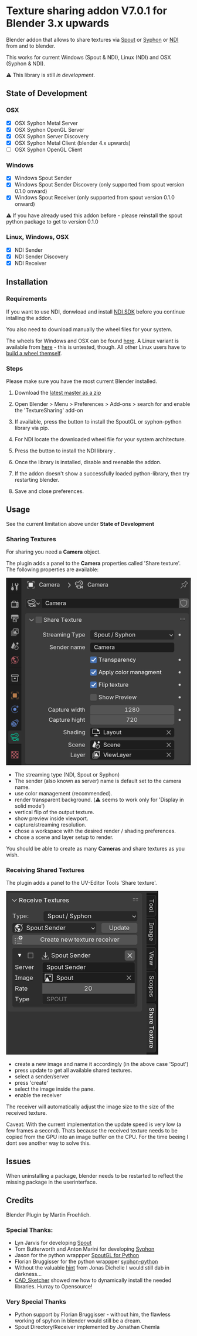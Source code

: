 # Texture sharing addon V7.0.1 for Blender 3.x upwards

Blender addon that allows to share textures via [Spout](http://spout.zeal.co/) or [Syphon](https://syphon.github.io/) or [NDI](https://ndi.video) from and to blender.

This works for current Windows (Spout & NDI), Linux (NDI) and OSX (Syphon & NDI).

⚠️ This library is still *in development*.

## State of Development

### OSX
- [x] OSX Syphon Metal Server
- [x] OSX Syphon OpenGL Server
- [x] OSX Syphon Server Discovery
- [x] OSX Syphon Metal Client (blender 4.x upwards) 
- [ ] OSX Syphon OpenGL Client

### Windows

- [x] Windows Spout Sender
- [x] Windows Spout Sender Discovery (only supported from spout version 0.1.0 onward)
- [x] Windows Spout Receiver (only supported from spout version 0.1.0 onward)

⚠️ If you have already used this addon before - please reinstall the spout python package to get to version 0.1.0

### Linux, Windows, OSX

- [x] NDI Sender
- [x] NDI Sender Discovery
- [x] NDI Receiver

## Installation

### Requirements

If you want to use NDI, donwload and install [NDI SDK](https://ndi.video/download-ndi-sdk/) before you continue intalling the addon.

You also need to download manually the wheel files for your system. 

The wheels for Windows and OSX can be found [here](https://github.com/maybites/TextureSharing/releases/tag/V6.0.0). A Linux variant is available from [here](https://github.com/buresu/ndi-python/issues/31#issuecomment-1551186707) - this is untested, though. All other Linux users have to [build a wheel themself](https://github.com/buresu/ndi-python#build).

### Steps

Please make sure you have the most current Blender installed.

1. Download the [latest master as a zip](https://github.com/maybites/TextureSharing/archive/refs/heads/master.zip)

2. Open Blender > Menu >  Preferences > Add-ons > search for and enable the 'TextureSharing' add-on  

3. If available, press the button to install the SpoutGL or syphon-python library via pip.

4. For NDI locate the downloaded wheel file for your system architecture.

5. Press the button to install the NDI library .

6. Once the library is installed, disable and reenable the addon.

7. If the addon doesn't show a successfully loaded python-library, then try restarting blender.

8. Save and close preferences.

## Usage

See the current limitation above under **State of Development**

### Sharing Textures

For sharing you need a **Camera** object.

The plugin adds a panel to the **Camera** properties called 'Share texture'. The following properties are available:

![Panel](./documentation/panel.png)

* The streaming type (NDI, Spout or Syphon)
* The sender (also known as server) name is default set to the camera name.
* use color management (recommended).
* render transparent background. (⚠️ seems to work only for 'Display in solid mode')
* vertical flip of the output texture.
* show preview inside viewport.
* capture/streaming resolution.
* chose a workspace with the desired render / shading preferences.
* chose a scene and layer setup to render.

You should be able to create as many **Cameras** and share textures as you wish.

### Receiving Shared Textures

The plugin adds a panel to the UV-Editor Tools 'Share texture'.

![Panel](./documentation/receivePanel.png)

* create a new image and name it accordingly (in the above case 'Spout')
* press update to get all available shared textures.
* select a sender/server
* press 'create'
* select the image inside the pane.
* enable the receiver

The receiver will automatically adjust the image size to the size of the received texture. 

Caveat: With the current implementation the update speed is very low (a few frames a second). 
Thats because the received texture needs to be copied from the GPU into an image buffer on the CPU.
For the time beeing I dont see another way to solve this.

## Issues

When uninstalling a package, blender needs to be restarted to reflect the missing package in the userinterface.

## Credits

Blender Plugin by Martin Froehlich.

### Special Thanks:

* Lyn Jarvis for developing [Spout](http://spout.zeal.co/)
* Tom Butterworth and Anton Marini for developing [Syphon](https://syphon.github.io/)
* Jason for the python wrappper [SpoutGL for Python](https://github.com/jlai/Python-SpoutGL) 
* Florian Bruggisser for the python wrappper [syphon-python](https://github.com/cansik/syphon-python)
* Without the valuable [hint](https://docs.blender.org/api/master/gpu.html#rendering-the-3d-view-into-a-texture) from Jonas Dichelle I would still dab in darkness...
* [CAD_Sketcher](https://github.com/hlorus/CAD_Sketcher) showed me how to dynamically install the needed libraries. Hurray to Opensource!

### Very Special Thanks

* Python support by Florian Bruggisser - without him, the flawless working of spyhon in blender would still be a dream.
* Spout Directory/Receiver implemented by Jonathan Chemla 
